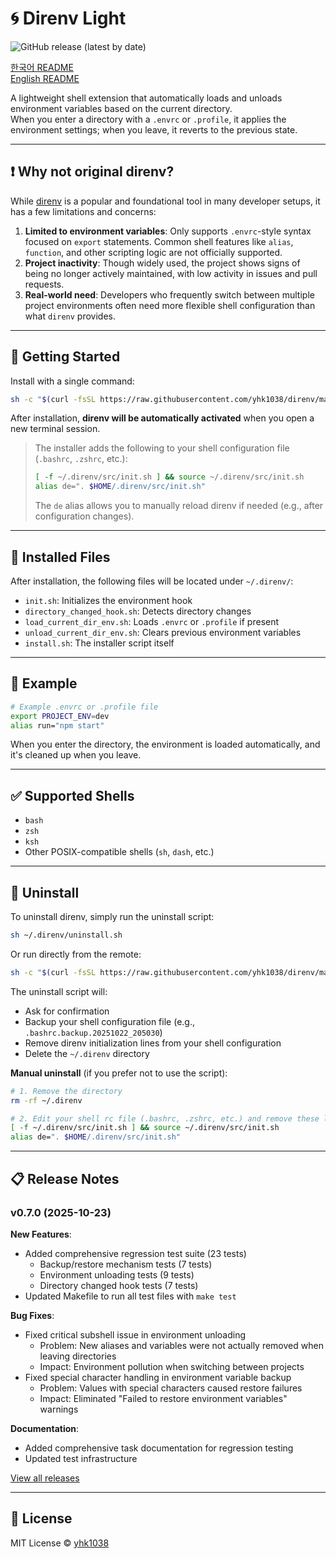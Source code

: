 # 🌀 Direnv Light

![GitHub release (latest by date)](https://img.shields.io/github/v/release/yhk1038/direnv?style=flat-square)

[한국어 README](./README.ko.md)\
[English README](./README.md)

A lightweight shell extension that automatically loads and unloads environment variables based on the current directory.\
When you enter a directory with a `.envrc` or `.profile`, it applies the environment settings; when you leave, it reverts to the previous state.

---

## ❗ Why not original direnv?

While [direnv](https://github.com/direnv/direnv) is a popular and foundational tool in many developer setups, it has a few limitations and concerns:

1. **Limited to environment variables**: Only supports `.envrc`-style syntax focused on `export` statements. Common shell features like `alias`, `function`, and other scripting logic are not officially supported.
2. **Project inactivity**: Though widely used, the project shows signs of being no longer actively maintained, with low activity in issues and pull requests.
3. **Real-world need**: Developers who frequently switch between multiple project environments often need more flexible shell configuration than what `direnv` provides.

---

## 🚀 Getting Started

Install with a single command:

```sh
sh -c "$(curl -fsSL https://raw.githubusercontent.com/yhk1038/direnv/main/install.sh)"
```

After installation, **direnv will be automatically activated** when you open a new terminal session.

> The installer adds the following to your shell configuration file (`.bashrc`, `.zshrc`, etc.):
> ```bash
> [ -f ~/.direnv/src/init.sh ] && source ~/.direnv/src/init.sh
> alias de=". $HOME/.direnv/src/init.sh"
> ```
>
> The `de` alias allows you to manually reload direnv if needed (e.g., after configuration changes).

---

## 📂 Installed Files

After installation, the following files will be located under `~/.direnv/`:

- `init.sh`: Initializes the environment hook
- `directory_changed_hook.sh`: Detects directory changes
- `load_current_dir_env.sh`: Loads `.envrc` or `.profile` if present
- `unload_current_dir_env.sh`: Clears previous environment variables
- `install.sh`: The installer script itself

---

## 🧪 Example

```bash
# Example .envrc or .profile file
export PROJECT_ENV=dev
alias run="npm start"
```

When you enter the directory, the environment is loaded automatically, and it's cleaned up when you leave.

---

## ✅ Supported Shells

- `bash`
- `zsh`
- `ksh`
- Other POSIX-compatible shells (`sh`, `dash`, etc.)

---

## 🧹 Uninstall

To uninstall direnv, simply run the uninstall script:

```sh
sh ~/.direnv/uninstall.sh
```

Or run directly from the remote:

```sh
sh -c "$(curl -fsSL https://raw.githubusercontent.com/yhk1038/direnv/main/uninstall.sh)"
```

The uninstall script will:
- Ask for confirmation
- Backup your shell configuration file (e.g., `.bashrc.backup.20251022_205030`)
- Remove direnv initialization lines from your shell configuration
- Delete the `~/.direnv` directory

**Manual uninstall** (if you prefer not to use the script):

```sh
# 1. Remove the directory
rm -rf ~/.direnv

# 2. Edit your shell rc file (.bashrc, .zshrc, etc.) and remove these lines:
[ -f ~/.direnv/src/init.sh ] && source ~/.direnv/src/init.sh
alias de=". $HOME/.direnv/src/init.sh"
```

---

## 📋 Release Notes

### v0.7.0 (2025-10-23)

**New Features**:
- Added comprehensive regression test suite (23 tests)
  - Backup/restore mechanism tests (7 tests)
  - Environment unloading tests (9 tests)
  - Directory changed hook tests (7 tests)
- Updated Makefile to run all test files with `make test`

**Bug Fixes**:
- Fixed critical subshell issue in environment unloading
  - Problem: New aliases and variables were not actually removed when leaving directories
  - Impact: Environment pollution when switching between projects
- Fixed special character handling in environment variable backup
  - Problem: Values with special characters caused restore failures
  - Impact: Eliminated "Failed to restore environment variables" warnings

**Documentation**:
- Added comprehensive task documentation for regression testing
- Updated test infrastructure

[View all releases](https://github.com/yhk1038/direnv/releases)

---

## 📄 License

MIT License © [yhk1038](https://github.com/yhk1038)

